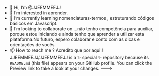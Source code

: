 - 👋 Hi, I’m @JJEEMMEEJJ
- 👀 I’m interested in  aprender.
- 🌱 I’m currently learning  nomenclaturas-termos , estruturando códigos básicos em  Javascript.
- 💞️ I’m looking to collaborate on  ...não tenho competência para auxiliar, porque estou iniciando e  ainda tenho que aprender a utilizar esta plataforma.No futuro, espero colaborar e conto com as dicas e orientações de vocês.
- 📫 How to reach me  ? Acredito que por aqui!!
JJEEMMEEJJ/JJEEMMEEJJ is a ✨ special ✨ repository because its `README.md` (this file) appears on your GitHub profile.
You can click the Preview link to take a look at your changes.
--->
